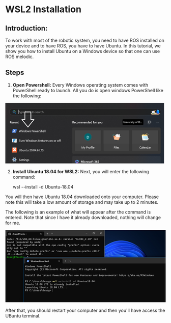 # WSL2 Installation

## Introduction:
To work with most of the robotic system, you need to have ROS installed on your device and to have ROS, you have to have Ubuntu.
In this tutorial, we show you how to install Ubuntu on a Windows device so that one can use ROS melodic.

## Steps
1. **Open Powershell:**
Every Windows operating system comes with PowerShell ready to launch. All you do is open windows PowerShell like the following: 

![Powershell Screenshot](../../mushrPhotos/windows_powershell.png)

2. **Install Ubuntu 18.04 for WSL2:**
Next, you will enter the following command: 

    wsl --install -d Ubuntu-18.04 

You will then have Ubuntu 18.04 downloaded onto your computer. Please note this will take a low amount of storage and may take up to 2 minutes.

The following is an example of what will appear after the command is entered. Note that since I have it already downloaded, nothing will change for me.	 

![Example of output](../../mushrPhotos/wsl_install.png)

After that, you should restart your computer and then you'll have access the UBuntu terminal.
